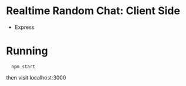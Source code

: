 # Realtime Random Chat: Client Side
- Express

# Running

```shell
  npm start
```

then visit localhost:3000
